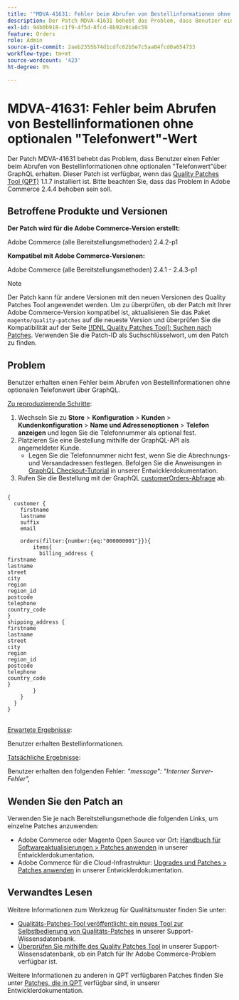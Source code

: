 ```yaml
---
title: '"MDVA-41631: Fehler beim Abrufen von Bestellinformationen ohne optionalen "Telefonwert"-Wert'
description: Der Patch MDVA-41631 behebt das Problem, dass Benutzer einen Fehler beim Abrufen von Bestellinformationen ohne optionalen "Telefonwert"über GraphQL erhalten. Dieser Patch ist verfügbar, wenn das [Quality Patches Tool (QPT)](/help/announcements/adobe-commerce-announcements/magento-quality-patches-released-new-tool-to-self-serve-quality-patches.md) 1.1.7 installiert ist. Bitte beachten Sie, dass das Problem in Adobe Commerce 2.4.4 behoben sein soll.
exl-id: 94b0b918-c1f9-4f5d-8fcd-8b92a9ca8c59
feature: Orders
role: Admin
source-git-commit: 2aeb2355b74d1cdfc62b5e7c5aa04fcd0a654733
workflow-type: tm+mt
source-wordcount: '423'
ht-degree: 0%

---
```


# MDVA-41631: Fehler beim Abrufen von Bestellinformationen ohne optionalen &quot;Telefonwert&quot;-Wert

Der Patch MDVA-41631 behebt das Problem, dass Benutzer einen Fehler beim Abrufen von Bestellinformationen ohne optionalen &quot;Telefonwert&quot;über GraphQL erhalten. Dieser Patch ist verfügbar, wenn das [Quality Patches Tool (QPT)](/help/announcements/adobe-commerce-announcements/magento-quality-patches-released-new-tool-to-self-serve-quality-patches.md) 1.1.7 installiert ist. Bitte beachten Sie, dass das Problem in Adobe Commerce 2.4.4 behoben sein soll.

## Betroffene Produkte und Versionen

**Der Patch wird für die Adobe Commerce-Version erstellt:**

Adobe Commerce (alle Bereitstellungsmethoden) 2.4.2-p1

**Kompatibel mit Adobe Commerce-Versionen:**

Adobe Commerce (alle Bereitstellungsmethoden) 2.4.1 - 2.4.3-p1

>[!NOTE]
>
>Der Patch kann für andere Versionen mit den neuen Versionen des Quality Patches Tool angewendet werden. Um zu überprüfen, ob der Patch mit Ihrer Adobe Commerce-Version kompatibel ist, aktualisieren Sie das Paket `magento/quality-patches` auf die neueste Version und überprüfen Sie die Kompatibilität auf der Seite [[!DNL Quality Patches Tool]: Suchen nach Patches](https://experienceleague.adobe.com/tools/commerce-quality-patches/index.html). Verwenden Sie die Patch-ID als Suchschlüsselwort, um den Patch zu finden.

## Problem

Benutzer erhalten einen Fehler beim Abrufen von Bestellinformationen ohne optionalen Telefonwert über GraphQL.

<u>Zu reproduzierende Schritte</u>:

1. Wechseln Sie zu **Store** > **Konfiguration** > **Kunden** > **Kundenkonfiguration** > **Name und Adressenoptionen** > **Telefon anzeigen** und legen Sie die Telefonnummer als optional fest.
1. Platzieren Sie eine Bestellung mithilfe der GraphQL-API als angemeldeter Kunde.
   * Legen Sie die Telefonnummer nicht fest, wenn Sie die Abrechnungs- und Versandadressen festlegen. Befolgen Sie die Anweisungen in [GraphQL Checkout-Tutorial](https://developer.adobe.com/commerce/webapi/graphql/tutorials/checkout/checkout-customer.html) in unserer Entwicklerdokumentation.
1. Rufen Sie die Bestellung mit der GraphQL [customerOrders-Abfrage](https://developer.adobe.com/commerce/webapi/graphql/queries/customer-orders.html) ab.

<pre>
<code class="language-graphql">
{
  customer {
    firstname
    lastname
    suffix
    email

    orders(filter:{number:{eq:"000000001"}}){
        items{
          billing_address {
firstname
lastname
street
city
region
region_id
postcode
telephone
country_code
}
shipping_address {
firstname
lastname
street
city
region
region_id
postcode
telephone
country_code
}
        }
    }
  }
}
</code>
</pre>

<u>Erwartete Ergebnisse</u>:

Benutzer erhalten Bestellinformationen.

<u>Tatsächliche Ergebnisse</u>:

Benutzer erhalten den folgenden Fehler: *&quot;message&quot;: &quot;Interner Server-Fehler&quot;,*

## Wenden Sie den Patch an

Verwenden Sie je nach Bereitstellungsmethode die folgenden Links, um einzelne Patches anzuwenden:

* Adobe Commerce oder Magento Open Source vor Ort: [Handbuch für Softwareaktualisierungen > Patches anwenden](https://experienceleague.adobe.com/en/docs/commerce-operations/tools/quality-patches-tool/usage) in unserer Entwicklerdokumentation.
* Adobe Commerce für die Cloud-Infrastruktur: [Upgrades und Patches > Patches anwenden](https://experienceleague.adobe.com/en/docs/commerce-cloud-service/user-guide/develop/upgrade/apply-patches) in unserer Entwicklerdokumentation.

## Verwandtes Lesen

Weitere Informationen zum Werkzeug für Qualitätsmuster finden Sie unter:

* [Qualitäts-Patches-Tool veröffentlicht: ein neues Tool zur Selbstbedienung von Qualitäts-Patches](/help/announcements/adobe-commerce-announcements/magento-quality-patches-released-new-tool-to-self-serve-quality-patches.md) in unserer Support-Wissensdatenbank.
* [Überprüfen Sie mithilfe des Quality Patches Tool](/help/support-tools/patches-available-in-qpt-tool/check-patch-for-magento-issue-with-magento-quality-patches.md) in unserer Support-Wissensdatenbank, ob ein Patch für Ihr Adobe Commerce-Problem verfügbar ist.

Weitere Informationen zu anderen in QPT verfügbaren Patches finden Sie unter [Patches, die in QPT](https://experienceleague.adobe.com/tools/commerce-quality-patches/index.html) verfügbar sind, in unserer Entwicklerdokumentation.
